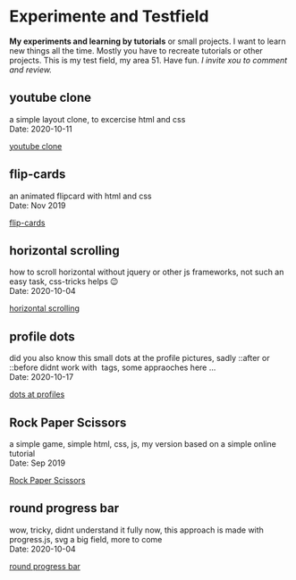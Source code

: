 # Experimente and Testfield
**My experiments and learning by tutorials** or small projects. I want to learn new things all the time. Mostly you have to recreate tutorials or other projects. This is my test field, my area 51. Have fun. *I invite xou to comment and review.*

## youtube clone

a simple layout clone, to excercise html and css<br />
Date: 2020-10-11

[youtube clone](./youtube-clone/)

## flip-cards

an animated flipcard with html and css<br />
Date: Nov 2019

[flip-cards](./flip-cards-tutorial/)

## horizontal scrolling

how to scroll horizontal without jquery or other js frameworks, not such an easy task, css-tricks helps 😉 <br />
Date: 2020-10-04

[horizontal scrolling](./Horizontal-Scrolling/)

## profile dots

did you also know this small dots at the profile pictures, sadly ::after or ::before didnt work with <img> tags, some appraoches here ...<br />
Date: 2020-10-17

[dots at profiles](./profile-dot/)

## Rock Paper Scissors

a simple game, simple html, css, js, my version based on a simple online tutorial<br />
Date: Sep 2019

[Rock Paper Scissors](./Rock-paper-scissors/)

## round progress bar

wow, tricky, didnt understand it fully now, this approach is made with progress.js, svg a big field, more to come<br />
Date: 2020-10-04

[round progress bar](./round-progress-bar/)
